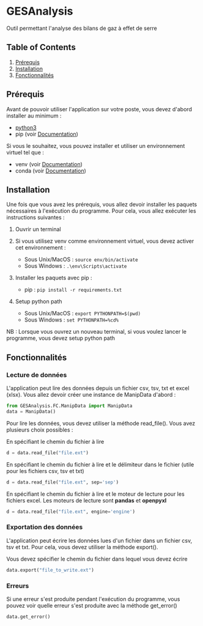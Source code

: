 # GESAnalysis
Outil permettant l'analyse des bilans de gaz à effet de serre

## Table of Contents
1. [Prérequis](#prérequis)
2. [Installation](#installation)
3. [Fonctionnalités](#fonctionnalités)

## Prérequis
Avant de pouvoir utiliser l'application sur votre poste, vous devez d'abord installer au minimum :
* [python3](https://www.python.org/downloads/)
* pip (voir [Documentation](https://packaging.python.org/en/latest/tutorials/installing-packages/))


Si vous le souhaitez, vous pouvez installer et utiliser un environnement virtuel tel que :
* venv (voir [Documentation](https://packaging.python.org/en/latest/guides/installing-using-pip-and-virtual-environments/))
* conda (voir [Documentation](https://docs.conda.io/projects/conda/en/latest/user-guide/install/index.html))

## Installation
Une fois que vous avez les prérequis, vous allez devoir installer les paquets nécessaires à l'exécution du programme. Pour cela, vous allez exécuter les instructions suivantes :

1. Ouvrir un terminal


2. Si vous utilisez venv comme environnement virtuel, vous devez activer cet environnement :
    * Sous Unix/MacOS : `source env/bin/activate`
    * Sous Windows : `.\env\Scripts\activate`


3. Installer les paquets avec pip :
    * pip : `pip install -r requirements.txt`


4. Setup python path
    * Sous Unix/MacOS : `export PYTHONPATH=$(pwd)`
    * Sous Windows : `set PYTHONPATH=%cd%`


NB : Lorsque vous ouvrez un nouveau terminal, si vous voulez lancer le programme, vous devez setup python path

## Fonctionnalités

### Lecture de données
L'application peut lire des données depuis un fichier csv, tsv, txt et excel (xlsx).
Vous allez devoir créer une instance de ManipData d'abord :
```python
from GESAnalysis.FC.ManipData import ManipData
data = ManipData()
```

Pour lire les données, vous devez utiliser la méthode read_file(). Vous avez plusieurs choix possibles :

En spécifiant le chemin du fichier à lire
```python
d = data.read_file("file.ext")
```

En spécifiant le chemin du fichier à lire et le délimiteur dans le fichier (utile pour les fichiers csv, tsv et txt)
```python
d = data.read_file("file.ext", sep='sep')
```

En spécifiant le chemin du fichier à lire et le moteur de lecture pour les fichiers excel. Les moteurs de lecture sont **pandas** et **openpyxl**
```python
d = data.read_file("file.ext", engine='engine')
```

### Exportation des données
L'application peut écrire les données lues d'un fichier dans un fichier csv, tsv et txt.
Pour cela, vous devez utiliser la méthode export().

Vous devez spécifier le chemin du fichier dans lequel vous devez écrire
```python
data.export("file_to_write.ext")
```

### Erreurs
Si une erreur s'est produite pendant l'exécution du programme, vous pouvez voir quelle erreur s'est produite avec la méthode get_error()
```python
data.get_error()
```